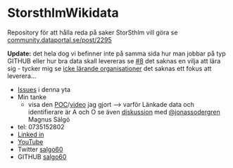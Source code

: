 # StorsthlmWikidata
Repository för att hålla reda på saker StorSthlm vill göra se [community.dataportal.se/post/2295](https://community.dataportal.se/post/2295)

**Update:** det hela dog vi befinner inte på samma sida hur man jobbar på typ GITHUB eller hur bra data skall levereras se [#8](https://github.com/salgo60/StorsthlmWIkidata/issues/8) det saknas en vilja att lära sig - tycker mig se [icke lärande organisationer](https://futurelearningorganisation.com/6-faktorer-for-att-skapa-en-larande-organisation/) det saknas ett fokus att leverera...
* [Issues](https://github.com/salgo60/StorsthlmWIkidata/issues?q=is%3Aissue+) i denna yta
* Min tanke
   * visa den [POC](https://community.dataportal.se/post/2251)/[video]() jag gjort --> varför Länkade data och identifierare är A och O se även [diskussion](https://github.com/salgo60/ProjectOutdoorGyms/issues/120#issuecomment-1244178760) med [@jonassodergren](https://github.com/jonassodergren) Magnus Sälgö
* tel: 0735152802
* [Linked in](https://www.linkedin.com/in/magnus-s%C3%A4lg%C3%B6-148890)
* [YouTube](https://www.youtube.com/c/MagnusS%C3%A4lg%C3%B6/videos)
* Twitter [salgo60](https://twitter.com/salgo60)
* GITHUB [salgo60](https://github.com/salgo60)
